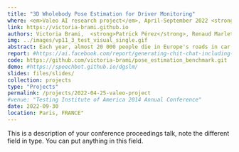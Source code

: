 ```yaml
---
title: "3D Wholebody Pose Estimation for Driver Monitoring"
where: <em>Valeo AI research project</em>, April-September 2022 <strong>(Oral)</strong> 
link: https://victoria-brami.github.io
authors: Victoria Brami,  <strong>Patrick Pérez</strong>, Renaud Marlet and Souhaiel Khalfaoui.<br>
img: ../images/vp11_3_test_visual_single.gif
abstract: Each year, almost 20 000 people die in Europe's roads in car accidents. Driver's distraction accounts for 20% of them. We propose to investigate the best 3D Driver Realtime Pose Estimation for action recognition purpose and understand car passengers needs. This is an opportunity for the automotive industry since driver and interior monitoring systems (DMS and IMS), which require the detailed understanding of cars’ passengers typically with a single camera, are gaining more importance every day. Systems that detect driver’s drowsiness or distraction are already deployed in numerous vehicles, and will continue to expand as new laws make them mandatory.
report: #https://ai.facebook.com/report/generating-chit-chat-including-laughs-yawns-ums-and-other-nonverbal-cues-from-raw-audio/
code: https://github.com/victoria-brami/pose_estimation_benchmark.git
demo: #https://speechbot.github.io/dgslm/
slides: files/slides/
collection: projects
type: "Projects"
permalink: /projects/2022-04-25-valeo-project
#venue: "Testing Institute of America 2014 Annual Conference"
date: 2022-09-30
location: Paris, FRANCE"
---
```


This is a description of your conference proceedings talk, note the different field in type. You can put anything in this field.
